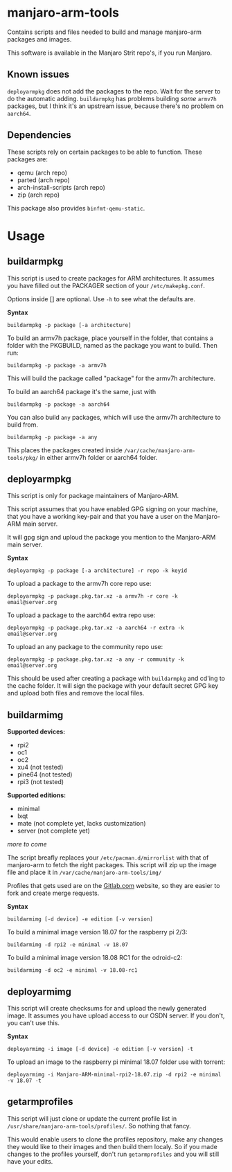 # manjaro-arm-tools
Contains scripts and files needed to build and manage manjaro-arm packages and images.

This software is available in the Manjaro Strit repo's, if you run Manjaro.


## Known issues
`deployarmpkg` does not add the packages to the repo. Wait for the server to do the automatic adding.
`buildarmpkg` has problems building *some* `armv7h` packages, but I think it's an upstream issue, because there's no problem on `aarch64`.

## Dependencies
These scripts rely on certain packages to be able to function. These packages are:
* qemu (arch repo)
* parted (arch repo)
* arch-install-scripts (arch repo)
* zip (arch repo)

This package also provides `binfmt-qemu-static`.

# Usage
## buildarmpkg
This script is used to create packages for ARM architectures.
It assumes you have filled out the PACKAGER section of your `/etc/makepkg.conf`.

Options inside [] are optional. Use `-h` to see what the defaults are.

**Syntax**

```
buildarmpkg -p package [-a architecture]
```

To build an armv7h package, place yourself in the folder, that contains a folder with the PKGBUILD, named as the package you want to build. Then run:

```
buildarmpkg -p package -a armv7h
```

This will build the package called "package" for the armv7h architecture.

To build an aarch64 package it's the same, just with

```
buildarmpkg -p package -a aarch64
```

You can also build `any` packages, which will use the armv7h architecture to build from.

```
buildarmpkg -p package -a any
```

This places the packages created inside `/var/cache/manjaro-arm-tools/pkg/` in either armv7h folder or aarch64 folder.

## deployarmpkg
This script is only for package maintainers of Manjaro-ARM.

This script assumes that you have enabled GPG signing on your machine, that you have a working key-pair and that you have a user on the Manjaro-ARM main server.

It will gpg sign and uploud the package you mention to the Manjaro-ARM main server.


**Syntax**

```
deployarmpkg -p package [-a architecture] -r repo -k keyid
```

To upload a package to the armv7h core repo use:

```
deployarmpkg -p package.pkg.tar.xz -a armv7h -r core -k email@server.org
```

To upload a package to the aarch64 extra repo use:

```
deployarmpkg -p package.pkg.tar.xz -a aarch64 -r extra -k email@server.org
```

To upload an any package to the community repo use:

```
deployarmpkg -p package.pkg.tar.xz -a any -r community -k email@server.org
```

This should be used after creating a package with `buildarmpkg` and cd'ing to the cache folder. It will sign the package with your default secret GPG key and upload both files
and remove the local files.

## buildarmimg

**Supported devices:**
* rpi2
* oc1
* oc2
* xu4 (not tested)
* pine64 (not tested)
* rpi3 (not tested)

**Supported editions:**

* minimal
* lxqt
* mate (not complete yet, lacks customization)
* server (not complete yet)

*more to come*

The script breafly replaces your `/etc/pacman.d/mirrorlist` with that of manjaro-arm to fetch the right packages.
This script will zip up the image file and place it in `/var/cache/manjaro-arm-tools/img/`

Profiles that gets used are on the [Gitlab.com](https://gitlab.com/Strit/arm-profiles) website, so they are easier to fork and create merge requests.

**Syntax**

```
buildarmimg [-d device] -e edition [-v version]
```

To build a minimal image version 18.07 for the raspberry pi 2/3:

```
buildarmimg -d rpi2 -e minimal -v 18.07
```

To build a minimal image version 18.08 RC1 for the odroid-c2:

```
buildarmimg -d oc2 -e minimal -v 18.08-rc1
```

## deployarmimg
This script will create checksums for and upload the newly generated image. It assumes you have upload access to our OSDN server.
If you don't, you can't use this.

**Syntax**

```
deployarmimg -i image [-d device] -e edition [-v version] -t
```

To upload an image to the raspberry pi minimal 18.07 folder use with torrent:

```
deployarmimg -i Manjaro-ARM-minimal-rpi2-18.07.zip -d rpi2 -e minimal -v 18.07 -t
```

## getarmprofiles
This script will just clone or update the current profile list in `/usr/share/manjaro-arm-tools/profiles/`.
So nothing that fancy.

This would enable users to clone the profiles repository, make any changes they would like to their images and then build them localy.
So if you made changes to the profiles yourself, don't run `getarmprofiles` and you will still have your edits.
